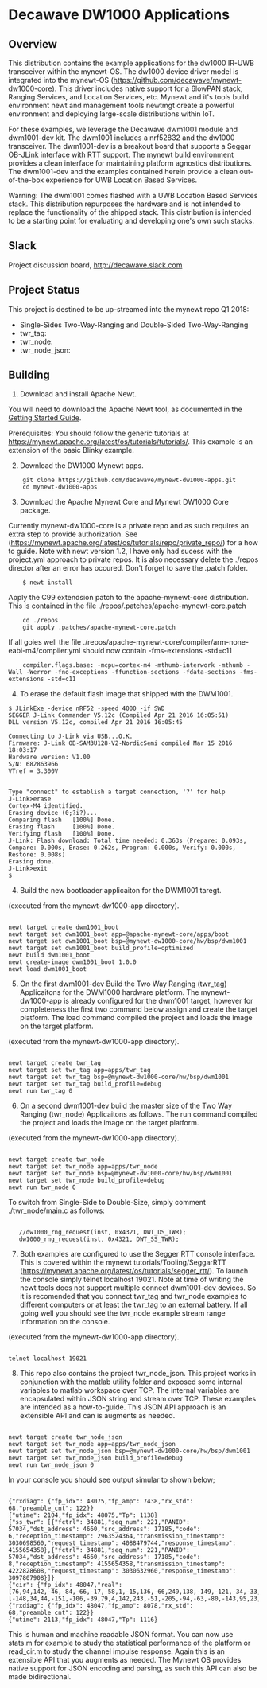 <!--
#
# Licensed to the Apache Software Foundation (ASF) under one
# or more contributor license agreements.  See the NOTICE file
# distributed with this work for additional information
# regarding copyright ownership.  The ASF licenses this file
# to you under the Apache License, Version 2.0 (the
# "License"); you may not use this file except in compliance
# with the License.  You may obtain a copy of the License at
#
# http://www.apache.org/licenses/LICENSE-2.0
#
# Unless required by applicable law or agreed to in writing,
# software distributed under the License is distributed on an
# "AS IS" BASIS, WITHOUT WARRANTIES OR CONDITIONS OF ANY
#  KIND, either express or implied.  See the License for the
# specific language governing permissions and limitations
# under the License.
#
-->

# Decawave DW1000 Applications 

## Overview

This distribution contains the example applications for the dw1000 IR-UWB transceiver within the mynewt-OS. The dw1000 device driver model is integrated into the mynewt-OS (https://github.com/decawave/mynewt-dw1000-core). This driver includes native support for a 6lowPAN stack, Ranging Services, and Location Services, etc. Mynewt and it's tools build environment newt and management tools newtmgt create a powerful environment and deploying large-scale distributions within IoT.

For these examples, we leverage the Decawave dwm1001 module and dwm1001-dev kit. The dwm1001 includes a nrf52832 and the dw1000 transceiver. The dwm1001-dev is a breakout board that supports a Seggar OB-JLink interface with RTT support. The mynewt build environment provides a clean interface for maintaining platform agnostics distributions. The dwm1001-dev and the examples contained herein provide a clean out-of-the-box experience for UWB Location Based Services.

Warning: The dwm1001 comes flashed with a UWB Location Based Services stack. This distribution repurposes the hardware and is not intended to replace the functionality of the shipped stack. This distribution is intended to be a starting point for evaluating and developing one's own such stacks. 

## Slack

Project discussion board, http://decawave.slack.com

## Project Status
This project is destined to be up-streamed into the mynewt repo Q1 2018:

* Single-Sides Two-Way-Ranging and Double-Sided Two-Way-Ranging
*   twr_tag:
*   twr_node:
*   twr_node_json:

## Building

1. Download and install Apache Newt.

You will need to download the Apache Newt tool, as documented in the [Getting Started Guide](http://mynewt.apache.org/latest/os/get_started/get_started/). 

Prerequisites: You should follow the generic tutorials at https://mynewt.apache.org/latest/os/tutorials/tutorials/. This example is an extension of the basic Blinky example.

2. Download the DW1000 Mynewt apps.

```no-highlight
    git clone https://github.com/decawave/mynewt-dw1000-apps.git
    cd mynewt-dw1000-apps
```


3. Download the Apache Mynewt Core and Mynewt DW1000 Core package.

Currently mynewt-dw1000-core is a private repo and as such requires an extra step to provide authorization. See (https://mynewt.apache.org/latest/os/tutorials/repo/private_repo/) for a how to guide. Note with newt version 1.2, I have only had sucess with the project.yml approach to private repos. It is also necessary delete the ./repos director after an error has occured. Don't forget to save the .patch folder.

```no-highlight
    $ newt install
```
Apply the C99 extendsion patch to the apache-mynewt-core distribution. This is contained in the file ./repos/.patches/apache-mynewt-core.patch

```no-highlight
    cd ./repos
    git apply .patches/apache-mynewt-core.patch
```

If all goies well the file ./repos/apache-mynewt-core/compiler/arm-none-eabi-m4/compiler.yml should now contain -fms-extensions -std=c11

```no-highlight
    compiler.flags.base: -mcpu=cortex-m4 -mthumb-interwork -mthumb -Wall -Werror -fno-exceptions -ffunction-sections -fdata-sections -fms-extensions -std=c11
```

4. To erase the default flash image that shipped with the DWM1001.

```no-highlight
$ JLinkExe -device nRF52 -speed 4000 -if SWD
SEGGER J-Link Commander V5.12c (Compiled Apr 21 2016 16:05:51)
DLL version V5.12c, compiled Apr 21 2016 16:05:45

Connecting to J-Link via USB...O.K.
Firmware: J-Link OB-SAM3U128-V2-NordicSemi compiled Mar 15 2016 18:03:17
Hardware version: V1.00
S/N: 682863966
VTref = 3.300V


Type "connect" to establish a target connection, '?' for help
J-Link>erase
Cortex-M4 identified.
Erasing device (0;?i?)...
Comparing flash   [100%] Done.
Erasing flash     [100%] Done.
Verifying flash   [100%] Done.
J-Link: Flash download: Total time needed: 0.363s (Prepare: 0.093s, Compare: 0.000s, Erase: 0.262s, Program: 0.000s, Verify: 0.000s, Restore: 0.008s)
Erasing done.
J-Link>exit
$ 
```

4. Build the new bootloader applicaiton for the DWM1001 taregt.

(executed from the mynewt-dw1000-app directory).

```no-highlight

newt target create dwm1001_boot
newt target set dwm1001_boot app=@apache-mynewt-core/apps/boot
newt target set dwm1001_boot bsp=@mynewt-dw1000-core/hw/bsp/dwm1001
newt target set dwm1001_boot build_profile=optimized
newt build dwm1001_boot
newt create-image dwm1001_boot 1.0.0
newt load dwm1001_boot

```

5. On the first dwm1001-dev Build the Two Way Ranging (twr_tag) Applicaitons for the DWM1000 hardware platform. The mynewt-dw1000-app is already configured for the dwm1001 target, however for completeness the first two command below assign and create the target platform. The load command compiled the project and loads the image on the target platform.

(executed from the mynewt-dw1000-app directory).

```no-highlight

newt target create twr_tag
newt target set twr_tag app=apps/twr_tag
newt target set twr_tag bsp=@mynewt-dw1000-core/hw/bsp/dwm1001
newt target set twr_tag build_profile=debug
newt run twr_tag 0

```

6. On a second dwm1001-dev build the master size of the Two Way Ranging (twr_node) Applicaitons as follows. The run command compiled the project and loads the image on the target platform.

(executed from the mynewt-dw1000-app directory).

```no-highlight

newt target create twr_node 
newt target set twr_node app=apps/twr_node
newt target set twr_node bsp=@mynewt-dw1000-core/hw/bsp/dwm1001
newt target set twr_node build_profile=debug
newt run twr_node 0

```
To switch from Single-Side to Double-Size, simply comment ./twr_node/main.c as follows: 
```no-highlight

   //dw1000_rng_request(inst, 0x4321, DWT_DS_TWR);
   dw1000_rng_request(inst, 0x4321, DWT_SS_TWR);

```


7. Both examples are configured to use the Segger RTT console interface. This is covered within the mynewt tutorials/Tooling/SeggarRTT (https://mynewt.apache.org/latest/os/tutorials/segger_rtt/). To launch the console simply telnet localhost 19021. Note at time of writing the newt tools does not support multiple connect dwm1001-dev devices. So it is recomended that you connect twr_tag and twr_node examples to different computers or at least the twr_tag to an external battery. If all going well you should see the twr_node example stream range information on the console. 

(executed from the mynewt-dw1000-app directory).

```no-highlight

telnet localhost 19021

```

8. This repo also contains the project twr_node_json. This project works in conjunction with the matlab utility folder and exposed some internal variables to matlab workspace over TCP. The internal variables are encapsulated within JSON string and stream over TCP. These examples are intended as a how-to-guide. This JSON API approach is an extensible API and can is augments as needed. 

```no-highlight

newt target create twr_node_json 
newt target set twr_node app=apps/twr_node_json
newt target set twr_node_json bsp=@mynewt-dw1000-core/hw/bsp/dwm1001
newt target set twr_node_json build_profile=debug
newt run twr_node_json 0

```

In your console you should see output simular to shown below;

```no-highlight

{"rxdiag": {"fp_idx": 48075,"fp_amp": 7438,"rx_std": 68,"preamble_cnt": 122}}
{"utime": 2104,"fp_idx": 48075,"Tp": 1138}
{"ss_twr": [{"fctrl": 34881,"seq_num": 221,"PANID": 57034,"dst_address": 4660,"src_address": 17185,"code": 6,"reception_timestamp": 2963524364,"transmission_timestamp": 3030698560,"request_timestamp": 4088479744,"response_timestamp": 4155654358},{"fctrl": 34881,"seq_num": 221,"PANID": 57034,"dst_address": 4660,"src_address": 17185,"code": 8,"reception_timestamp": 4155654358,"transmission_timestamp": 4222828608,"request_timestamp": 3030632960,"response_timestamp": 3097807908}]}
{"cir": {"fp_idx": 48047,"real": [76,94,142,-46,-84,-66,-17,-58,1,-15,136,-66,249,138,-149,-121,-34,-33,30,62,41,89,-64,27,-77,-76,-23,64,74,157,-50,111,62,69,61,168,71,70,8,-26,-40,102,98,-171,-19,56,29,29,52,-53,-137,60,160,10,-43,40,130,-60,-124,-72,-127,-86,10,-150,4,-59,-95,82,-8,-84,-51,100,133,57,-50,208,328,159,106,103,31,52,162,8,-43,68,-91,91,-36,46,144,-20,30,123,86,118,39,-4,-87,-74,-74,23,69,73,137,-24,-38,87,-5,-104,-13,-192,-48,-12,9,-41,-129,165,-20,-120,-36,148,154,7,-161,-137,92,130,122,-59,-124,187,64,-18,-84,-229,-32,44,-149,132,123,-140,85,87,10,-13,143,196,12,25,123,-585,-3057,-5008,-6048,-900,4095,2909,-118,-998,-676,-372,-135,439,871,63,-757,-911,-1247,-2210,-2877,-1574,-1400,-147,703,1323,694,426,219,-94,-494,-10,692,1577,592,-282,-810,-182,984,929,398,-15,5,433,428,339,199,349,540,953,327,-157,-555,-219,352,514,40,120,-35,158,300,400,84,-349,27,60,-137,-113,-7,319,423,254,296,313,66,1,115,431,359,98,-111,56,123,305,281,-31,-304,26,65,-74,-106,78,189,14,-94,5,166,156,75,39,159,27,-144,-116,21,9],"imag": [-148,34,44,-151,-106,-39,79,4,142,243,-51,-205,-94,-63,-80,-143,95,23,-21,1,-39,-268,-12,-107,5,29,79,20,-57,-75,27,34,-65,69,35,111,107,49,-106,33,10,-136,-16,102,11,-79,-29,119,-126,-6,154,67,-2,-27,-95,225,-103,-73,38,68,85,109,12,-121,-47,41,106,26,49,73,108,90,94,259,53,88,-19,14,-102,-22,-59,-373,-298,12,-19,81,-41,54,92,-101,-47,81,95,-68,-53,31,-14,34,176,72,111,89,-1,169,166,211,145,93,36,33,-76,-65,8,-287,-69,32,-97,-27,85,-12,-145,-200,-76,-18,196,106,-46,72,6,278,159,-14,-143,-6,33,-20,198,318,151,65,15,-102,-19,-51,53,181,-20,-77,-106,-35,-455,-5155,-7118,-6820,-5345,-676,-147,-2536,-960,1293,694,-207,-82,1011,1556,39,-1467,-569,1450,3653,3217,617,-694,81,1259,946,237,503,250,-8,12,272,522,-149,-216,109,479,180,-3,-232,438,1030,653,380,-153,445,826,373,-22,-583,-299,145,580,429,-224,-512,-146,468,469,435,118,172,266,363,376,471,198,350,339,305,167,-137,157,295,163,270,14,140,119,-52,-86,-170,-240,-319,-96,203,151,149,97,-26,76,-73,35,-35,5,140,364,186,178,26,64,-85,55,193,324,262]}}
{"rxdiag": {"fp_idx": 48047,"fp_amp": 8078,"rx_std": 68,"preamble_cnt": 122}}
{"utime": 2113,"fp_idx": 48047,"Tp": 1116}

```


This is human and machine readable JSON format. You can now use stats.m for example to study the statistical performance of the platform or read_cir.m to study the channel impulse response. Again this is an extensible API that you augments as needed. The Mynewt OS provides native support for JSON encoding and parsing, as such this API can also be made bidirectional. 


